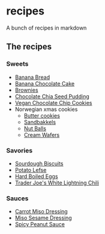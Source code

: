 # recipes

A bunch of recipes in markdown

## The recipes

### Sweets

- [Banana Bread](md/banana_bread.md)
- [Banana Chocolate Cake](md/banana_chocolate_cake.md)
- [Brownies](md/brownies.md)
- [Chocolate Chia Seed Pudding](md/chocolate_chia_seed_pudding.md)
- [Vegan Chocolate Chip Cookies](md/vegan_chocolate_chip_cookies.md)
- Norwegian xmas cookies
  - [Butter cookies](md/butter_cookies.md)
  - [Sandbakkels](md/sandbakkels.md)
  - [Nut Balls](md/nut_balls.md)
  - [Cream Wafers](md/cream_wafers.md)

### Savories

- [Sourdough Biscuits](md/sourdough_biscuits.md)
- [Potato Lefse](md/potato_lefse.md)
- [Hard Boiled Eggs](md/hard_boiled_eggs.md)
- [Trader Joe's White Lightning Chili](md/white_lightning_chili.md)

### Sauces

- [Carrot Miso Dressing](md/carrot_miso_dressing.md)
- [Miso Sesame Dressing](md/miso_sesame_dressing.md)
- [Spicy Peanut Sauce](md/spicy_peanut_sauce.md)
